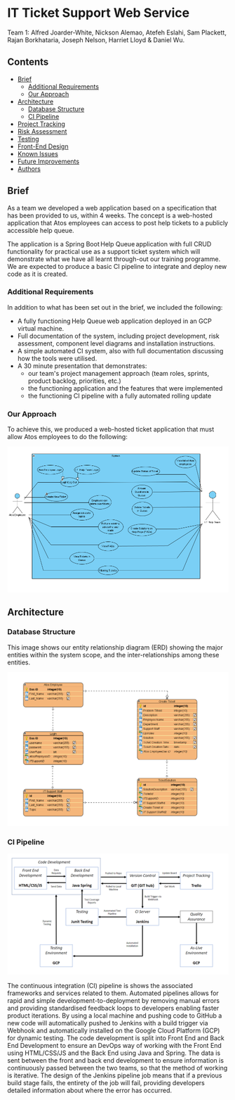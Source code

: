 ﻿# IT Ticket Support Web Service
 
 Team 1: Alfred Joarder-White, Nickson Alemao, Atefeh Eslahi, Sam Plackett, Rajan Borkhataria, Joseph Nelson, Harriet Lloyd & Daniel Wu.


## Contents
* [Brief](#brief)
   * [Additional Requirements](#additional-requirements)
   * [Our Approach](#our-approach)
* [Architecture](#architecture)
   * [Database Structure](#database-structure)
   * [CI Pipeline](#ci-pipeline)
* [Project Tracking](#project-tracking)
* [Risk Assessment](#risk-assessment)
* [Testing](#testing)
* [Front-End Design](#front-end-design)
* [Known Issues](#known-issues)
* [Future Improvements](#future-improvements)
* [Authors](#authors)


## Brief
As a team we developed a web application based on a specification that has been provided to us, within 4 weeks. The concept is a web-hosted application that Atos employees can access to post help tickets to a publicly accessible help queue.

The application is a Spring Boot Help Queue application with full CRUD functionality for practical use as a support ticket system which will demonstrate what we have all learnt through-out our training programme. We are expected to produce a basic CI pipeline to integrate and deploy new code as it is created. 

### Additional Requirements
In addition to what has been set out in the brief, we included the following: 
* A fully functioning Help Queue web application deployed in an GCP virtual machine.
* Full documentation of the system, including project development, risk assessment, component level diagrams and installation instructions.
* A simple automated CI system, also with full documentation discussing how the tools were utilised.
* A 30 minute presentation that demonstrates:
   * our team's project management approach (team roles, sprints, product backlog, priorities, etc.)
   * the functioning application and the features that were implemented
   * the functioning CI pipeline with a fully automated rolling update   


### Our Approach
To achieve this, we produced a web-hosted ticket application that must allow Atos employees to do the following:

![usercase](images/usecasediagramv.PNG)


## Architecture
### Database Structure
This image shows our entity relationship diagram (ERD) showing the major entities within the system scope, and the inter-relationships among these entities. 

![database](images/erdv2.PNG)


### CI Pipeline

![database](images/Ci+pipeline.PNG)

The continuous integration (CI) pipeline is shows the associated frameworks and services related to them. Automated pipelines allows for rapid and simple development-to-deployment by removing manual errors and providing standardised feedback loops to developers enabling faster product iterations.
By using a local machine and pushing code to GitHub a new code will automatically pushed to Jenkins with a build trigger via Webhook and automatically installed on the Google Cloud Platform (GCP) for dynamic testing. 
The code development is split into Front End and Back End Development to ensure an DevOps way of working with the Front End using HTML/CSS/JS and the Back End using Java and Spring. The data is sent between the front and back end development to ensure information is continuously passed between the two teams, so that the method of working is iterative. 
The design of the Jenkins pipeline job means that if a previous build stage fails, the entirety of the job will fail, providing developers detailed information about where the error has occurred.

















































